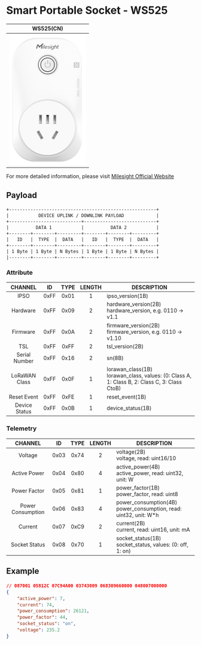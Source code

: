 # Smart Portable Socket - WS525

|       WS525(CN)        |
| :--------------------: |
| ![WS525](ws525-cn.png) |

For more detailed information, please visit [Milesight Official Website](https://www.milesight.com/iot/product/lorawan-sensor/ws523)

## Payload

```
+-------------------------------------------------------+
|           DEVICE UPLINK / DOWNLINK PAYLOAD            |
+---------------------------+---------------------------+
|          DATA 1           |          DATA 2           |
+--------+--------+---------+--------+--------+---------+
|   ID   |  TYPE  |  DATA   |   ID   |  TYPE  |  DATA   |
+--------+--------+---------+--------+--------+---------+
| 1 Byte | 1 Byte | N Bytes | 1 Byte | 1 Byte | N Bytes |
|--------+--------+---------+--------+--------+---------+
```

### Attribute

|    CHANNEL    |  ID  | TYPE | LENGTH | DESCRIPTION                                                                                       |
| :-----------: | :--: | :--: | :----: | ------------------------------------------------------------------------------------------------ |
|     IPSO      | 0xFF | 0x01 |   1    | ipso_version(1B)                                                                                 |
|   Hardware    | 0xFF | 0x09 |   2    | hardware_version(2B)<br/>hardware_version, e.g. 0110 -> v1.1                                     |
|   Firmware    | 0xFF | 0x0A |   2    | firmware_version(2B)<br/>firmware_version, e.g. 0110 -> v1.10                                    |
|      TSL      | 0xFF | 0xFF |   2    | tsl_version(2B)                                                                                  |
| Serial Number | 0xFF | 0x16 |   2    | sn(8B)                                                                                           |
| LoRaWAN Class | 0xFF | 0x0F |   1    | lorawan_class(1B)<br/>lorawan_class, values: (0: Class A, 1: Class B, 2: Class C, 3: Class CtoB) |
|  Reset Event  | 0xFF | 0xFE |   1    | reset_event(1B)                                                                                  |
| Device Status | 0xFF | 0x0B |   1    | device_status(1B)                                                                                |

### Telemetry

|      CHANNEL      |  ID  | TYPE | LENGTH | DESCRIPTION                                                           |
| :---------------: | :--: | :--: | :----: | --------------------------------------------------------------------- |
|      Voltage      | 0x03 | 0x74 |   2    | voltage(2B)<br/>voltage, read: uint16/10                              |
|   Active Power    | 0x04 | 0x80 |   4    | active_power(4B)<br/>active_power, read: uint32, unit: W              |
|   Power Factor    | 0x05 | 0x81 |   1    | power_factor(1B)<br/>power_factor, read: uint8                        |
| Power Consumption | 0x06 | 0x83 |   4    | power_consumption(4B)<br/>power_consumption, read: uint32, unit: W\*h |
|      Current      | 0x07 | 0xC9 |   2    | current(2B)<br/>current, read: uint16, unit: mA                       |
|   Socket Status   | 0x08 | 0x70 |   1    | socket_status(1B)<br/>socket_status, values: (0: off, 1: on)          |

## Example

```json
// 087001 05812C 07C94A00 03743009 068309660000 048007000000
{
    "active_power": 7,
    "current": 74,
    "power_consumption": 26121,
    "power_factor": 44,
    "socket_status": "on",
    "voltage": 235.2
}
```
